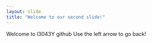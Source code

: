 ```yaml
---
layout: slide
title: "Welcome to our second slide!"
---
```

Welcome to l3043Y github
Use the left arrow to go back!
